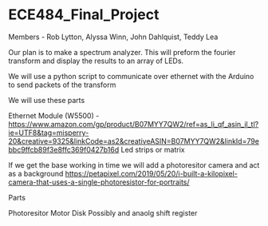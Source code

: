 # ECE484_Final_Project

Members - Rob Lytton, Alyssa Winn, John Dahlquist, Teddy Lea

Our plan is to make a spectrum analyzer. 
This will preform the fourier transform and display the results to an array of LEDs.

We will use a python script to communicate over ethernet with the Arduino to send packets of the transform

We will use these parts

Ethernet Module (W5500) - https://www.amazon.com/gp/product/B07MYY7QW2/ref=as_li_qf_asin_il_tl?ie=UTF8&tag=misperry-20&creative=9325&linkCode=as2&creativeASIN=B07MYY7QW2&linkId=79ebbc9ffcb89f3e8ffc369f0427b16d
Led strips or matrix 

If we get the base working in time we will add a photoresitor camera and act as a background 
https://petapixel.com/2019/05/20/i-built-a-kilopixel-camera-that-uses-a-single-photoresistor-for-portraits/

Parts

Photoresitor 
Motor
Disk
Possibly and anaolg shift register


